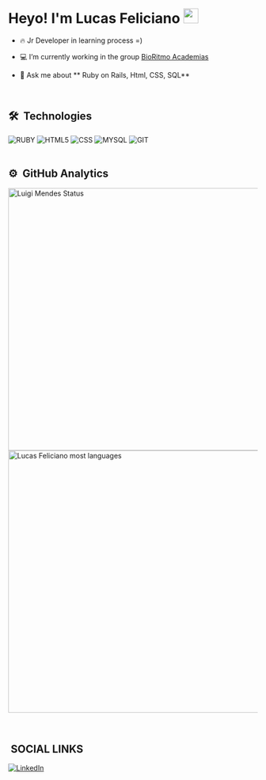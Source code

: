 <h1>Heyo! I'm Lucas Feliciano <img src="https://raw.githubusercontent.com/kaueMarques/kaueMarques/master/hi.gif" width="30px" height="30px"></h1>

- 🔥 Jr Developer in learning process =)

- 💻 I’m currently working in the group [BioRitmo Academias](https://github.com/bioritmo)

- 💬 Ask me about ** Ruby on Rails, Html, CSS, SQL**
<br>


## 🛠 &nbsp;Technologies

<img align="center" alt="RUBY"
src="https://img.shields.io/badge/Ruby-CC342D?style=for-the-badge&logo=ruby&logoColor=white">
<img align="center" alt="HTML5"
src="https://img.shields.io/badge/HTML5-E34F26?style=for-the-badge&logo=html5&logoColor=white">
<img align="center" alt="CSS"
src="https://img.shields.io/badge/CSS-239120?&style=for-the-badge&logo=css3&logoColor=white">
<img align="center" alt="MYSQL"
src="https://img.shields.io/badge/MySQL-00000F?style=for-the-badge&logo=mysql&logoColor=white">
<img align="center" alt="GIT"
src="https://img.shields.io/badge/GitHub-100000?style=for-the-badge&logo=github&logoColor=white">
<br>
<br>
## ⚙️ &nbsp;GitHub Analytics

<p align="left">
 <img width="530em" src="https://github-readme-stats.vercel.app/api?username=LuigiMendes&show_icons=true&theme=dracula" alt="Luigi Mendes Status">
 <img width="530em" src="https://github-readme-stats.vercel.app/api/top-langs/?username=lucasfelician0&langs_count=8&theme=dracula&layout=compact"  alt="Lucas Feliciano most languages">
</p>
<br>

## &nbsp;SOCIAL LINKS

[![LinkedIn](https://img.shields.io/badge/LinkedIn-0077B5?style=for-the-badge&logo=linkedin&logoColor=white)](https://www.linkedin.com/in/lucas-feliciano-19736a184/)




